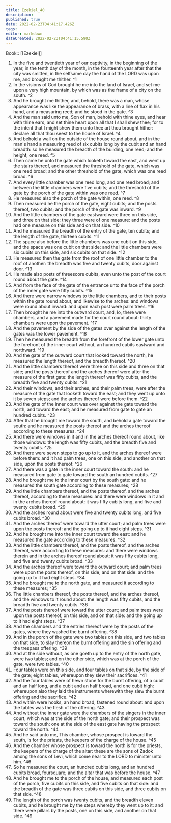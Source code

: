 ```yaml
---
title: Ezekiel_40
description: 
published: true
date: 2022-02-23T04:41:17.426Z
tags: 
editor: markdown
dateCreated: 2022-02-23T04:41:15.590Z
---
```


 Book:: [[Ezekiel]]
 1. In the five and twentieth year of our captivity, in the beginning of the year, in the tenth day of the month, in the fourteenth year after that the city was smitten, in the selfsame day the hand of the LORD was upon me, and brought me thither. ^1
 2. In the visions of God brought he me into the land of Israel, and set me upon a very high mountain, by which was as the frame of a city on the south. ^2
 3. And he brought me thither, and, behold, there was a man, whose appearance was like the appearance of brass, with a line of flax in his hand, and a measuring reed; and he stood in the gate. ^3
 4. And the man said unto me, Son of man, behold with thine eyes, and hear with thine ears, and set thine heart upon all that I shall shew thee; for to the intent that I might shew them unto thee art thou brought hither: declare all that thou seest to the house of Israel. ^4
 5. And behold a wall on the outside of the house round about, and in the man's hand a measuring reed of six cubits long by the cubit and an hand breadth: so he measured the breadth of the building, one reed; and the height, one reed. ^5
 6. Then came he unto the gate which looketh toward the east, and went up the stairs thereof, and measured the threshold of the gate, which was one reed broad; and the other threshold of the gate, which was one reed broad. ^6
 7. And every little chamber was one reed long, and one reed broad; and between the little chambers were five cubits; and the threshold of the gate by the porch of the gate within was one reed. ^7
 8. He measured also the porch of the gate within, one reed. ^8
 9. Then measured he the porch of the gate, eight cubits; and the posts thereof, two cubits; and the porch of the gate was inward. ^9
 10. And the little chambers of the gate eastward were three on this side, and three on that side; they three were of one measure: and the posts had one measure on this side and on that side. ^10
 11. And he measured the breadth of the entry of the gate, ten cubits; and the length of the gate, thirteen cubits. ^11
 12. The space also before the little chambers was one cubit on this side, and the space was one cubit on that side: and the little chambers were six cubits on this side, and six cubits on that side. ^12
 13. He measured then the gate from the roof of one little chamber to the roof of another: the breadth was five and twenty cubits, door against door. ^13
 14. He made also posts of threescore cubits, even unto the post of the court round about the gate. ^14
 15. And from the face of the gate of the entrance unto the face of the porch of the inner gate were fifty cubits. ^15
 16. And there were narrow windows to the little chambers, and to their posts within the gate round about, and likewise to the arches: and windows were round about inward: and upon each post were palm trees. ^16
 17. Then brought he me into the outward court, and, lo, there were chambers, and a pavement made for the court round about: thirty chambers were upon the pavement. ^17
 18. And the pavement by the side of the gates over against the length of the gates was the lower pavement. ^18
 19. Then he measured the breadth from the forefront of the lower gate unto the forefront of the inner court without, an hundred cubits eastward and northward. ^19
 20. And the gate of the outward court that looked toward the north, he measured the length thereof, and the breadth thereof. ^20
 21. And the little chambers thereof were three on this side and three on that side; and the posts thereof and the arches thereof were after the measure of the first gate: the length thereof was fifty cubits, and the breadth five and twenty cubits. ^21
 22. And their windows, and their arches, and their palm trees, were after the measure of the gate that looketh toward the east; and they went up unto it by seven steps; and the arches thereof were before them. ^22
 23. And the gate of the inner court was over against the gate toward the north, and toward the east; and he measured from gate to gate an hundred cubits. ^23
 24. After that he brought me toward the south, and behold a gate toward the south: and he measured the posts thereof and the arches thereof according to these measures. ^24
 25. And there were windows in it and in the arches thereof round about, like those windows: the length was fifty cubits, and the breadth five and twenty cubits. ^25
 26. And there were seven steps to go up to it, and the arches thereof were before them: and it had palm trees, one on this side, and another on that side, upon the posts thereof. ^26
 27. And there was a gate in the inner court toward the south: and he measured from gate to gate toward the south an hundred cubits. ^27
 28. And he brought me to the inner court by the south gate: and he measured the south gate according to these measures; ^28
 29. And the little chambers thereof, and the posts thereof, and the arches thereof, according to these measures: and there were windows in it and in the arches thereof round about: it was fifty cubits long, and five and twenty cubits broad. ^29
 30. And the arches round about were five and twenty cubits long, and five cubits broad. ^30
 31. And the arches thereof were toward the utter court; and palm trees were upon the posts thereof: and the going up to it had eight steps. ^31
 32. And he brought me into the inner court toward the east: and he measured the gate according to these measures. ^32
 33. And the little chambers thereof, and the posts thereof, and the arches thereof, were according to these measures: and there were windows therein and in the arches thereof round about: it was fifty cubits long, and five and twenty cubits broad. ^33
 34. And the arches thereof were toward the outward court; and palm trees were upon the posts thereof, on this side, and on that side: and the going up to it had eight steps. ^34
 35. And he brought me to the north gate, and measured it according to these measures; ^35
 36. The little chambers thereof, the posts thereof, and the arches thereof, and the windows to it round about: the length was fifty cubits, and the breadth five and twenty cubits. ^36
 37. And the posts thereof were toward the utter court; and palm trees were upon the posts thereof, on this side, and on that side: and the going up to it had eight steps. ^37
 38. And the chambers and the entries thereof were by the posts of the gates, where they washed the burnt offering. ^38
 39. And in the porch of the gate were two tables on this side, and two tables on that side, to slay thereon the burnt offering and the sin offering and the trespass offering. ^39
 40. And at the side without, as one goeth up to the entry of the north gate, were two tables; and on the other side, which was at the porch of the gate, were two tables. ^40
 41. Four tables were on this side, and four tables on that side, by the side of the gate; eight tables, whereupon they slew their sacrifices. ^41
 42. And the four tables were of hewn stone for the burnt offering, of a cubit and an half long, and a cubit and an half broad, and one cubit high: whereupon also they laid the instruments wherewith they slew the burnt offering and the sacrifice. ^42
 43. And within were hooks, an hand broad, fastened round about: and upon the tables was the flesh of the offering. ^43
 44. And without the inner gate were the chambers of the singers in the inner court, which was at the side of the north gate; and their prospect was toward the south: one at the side of the east gate having the prospect toward the north. ^44
 45. And he said unto me, This chamber, whose prospect is toward the south, is for the priests, the keepers of the charge of the house. ^45
 46. And the chamber whose prospect is toward the north is for the priests, the keepers of the charge of the altar: these are the sons of Zadok among the sons of Levi, which come near to the LORD to minister unto him. ^46
 47. So he measured the court, an hundred cubits long, and an hundred cubits broad, foursquare; and the altar that was before the house. ^47
 48. And he brought me to the porch of the house, and measured each post of the porch, five cubits on this side, and five cubits on that side: and the breadth of the gate was three cubits on this side, and three cubits on that side. ^48
 49. The length of the porch was twenty cubits, and the breadth eleven cubits, and he brought me by the steps whereby they went up to it: and there were pillars by the posts, one on this side, and another on that side. ^49

